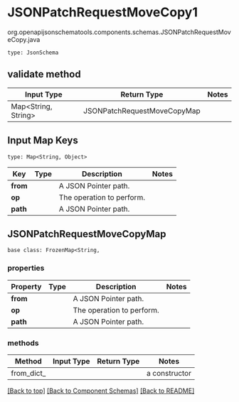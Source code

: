 # JSONPatchRequestMoveCopy1
org.openapijsonschematools.components.schemas.JSONPatchRequestMoveCopy.java
```
type: JsonSchema
```

## validate method
| Input Type | Return Type | Notes |
| ---------- | ----------- | ----- |
| Map<String, String> | JSONPatchRequestMoveCopyMap | |

## Input Map Keys
```
type: Map<String, Object>
```
Key | Type |  Description | Notes
------------ | ------------- | ------------- | -------------
**from** |  | A JSON Pointer path. |
**op** |  | The operation to perform. |
**path** |  | A JSON Pointer path. |

## JSONPatchRequestMoveCopyMap
```
base class: FrozenMap<String, 
```

### properties
Property | Type | Description | Notes
-------- | ---- | ----------- | -----
**from** |  | A JSON Pointer path. |
**op** |  | The operation to perform. |
**path** |  | A JSON Pointer path. |

### methods
Method | Input Type | Return Type | Notes
------ | ---------- | ----------- | ------
from_dict_ |  |  | a constructor

[[Back to top]](#top) [[Back to Component Schemas]](../../../README.md#Component-Schemas) [[Back to README]](../../../README.md)

